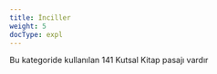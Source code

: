 ```yaml
---
title: İnciller
weight: 5
docType: expl
---
```


Bu kategoride kullanılan 141 Kutsal Kitap pasajı vardır
